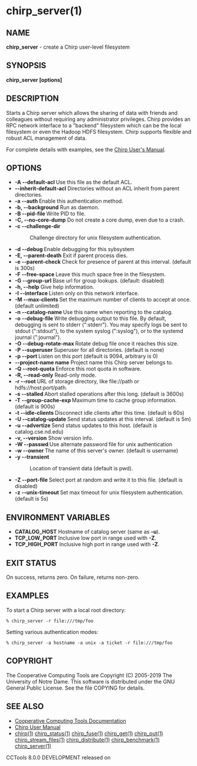 






















# chirp_server(1)

## NAME
**chirp_server** - create a Chirp user-level filesystem

## SYNOPSIS
****chirp_server [options]****

## DESCRIPTION


Starts a Chirp server which allows the sharing of data with friends and
colleagues without requiring any administrator privileges.  Chirp provides an
RPC network interface to a "backend" filesystem which can be the local
filesystem or even the Hadoop HDFS filesystem. Chirp supports flexible and
robust ACL management of data.


For complete details with examples, see the [Chirp User's Manual](http://ccl.cse.nd.edu/software/manuals/chirp.html).

## OPTIONS


- **-A --default-acl <file>** Use this file as the default ACL.
- **--inherit-default-acl**  Directories without an ACL inherit from parent directories.
- **-a --auth <method>** Enable this authentication method.
- **-b, --background** Run as daemon.
- **-B --pid-file <file>** Write PID to file.
- **-C, --no-core-dump** Do not create a core dump, even due to a crash.
- **-c --challenge-dir <dir>** Challenge directory for unix filesystem authentication.
- **-d --debug <flag>** Enable debugging for this sybsystem
- **-E, --parent-death** Exit if parent process dies.
- **-e --parent-check <time>** Check for presence of parent at this interval. (default is 300s)
- **-F --free-space <size>** Leave this much space free in the filesystem.
- **-G --group-url <url>** Base url for group lookups. (default: disabled)
- **-h, --help** Give help information.
- **-I --interface <addr>** Listen only on this network interface.
- **-M --max-clients <count>** Set the maximum number of clients to accept at once. (default unlimited)
- **-n --catalog-name <name>** Use this name when reporting to the catalog.
- **-o --debug-file <file>** Write debugging output to this file. By default, debugging is sent to stderr (":stderr"). You may specify logs be sent to stdout (":stdout"), to the system syslog (":syslog"), or to the systemd journal (":journal").
- **-O --debug-rotate-max <bytes>** Rotate debug file once it reaches this size.
- **-P --superuser <user>** Superuser for all directories. (default is none)
- **-p --port <port>** Listen on this port (default is 9094, arbitrary is 0)
- **--project-name name** Project name this Chirp server belongs to.
- **-Q --root-quota <size>** Enforce this root quota in software.
- **-R, --read-only** Read-only mode.
- **-r --root <url>** URL of storage directory, like file://path or hdfs://host:port/path.
- **-s --stalled <time>** Abort stalled operations after this long. (default is 3600s)
- **-T --group-cache-exp <time>** Maximum time to cache group information. (default is 900s)
- **-t --idle-clients <time>** Disconnect idle clients after this time. (default is 60s)
- **-U --catalog-update <time>** Send status updates at this interval. (default is 5m)
- **-u --advertize <host>** Send status updates to this host. (default is catalog.cse.nd.edu)
- **-v, --version** Show version info.
- **-W --passwd <file>** Use alternate password file for unix authentication
- **-w --owner <name>** The name of this server's owner.  (default is username)
- **-y --transient <dir>** Location of transient data (default is pwd).
- **-Z --port-file <file>** Select port at random and write it to this file.  (default is disabled)
- **-z --unix-timeout <time>** Set max timeout for unix filesystem authentication. (default is 5s)


## ENVIRONMENT VARIABLES


- ****CATALOG_HOST**** Hostname of catalog server (same as **-u**).
- ****TCP_LOW_PORT**** Inclusive low port in range used with **-Z**.
- ****TCP_HIGH_PORT**** Inclusive high port in range used with **-Z**.


## EXIT STATUS
On success, returns zero.  On failure, returns non-zero.

## EXAMPLES

To start a Chirp server with a local root directory:

```
% chirp_server -r file:///tmp/foo
```

Setting various authentication modes:

```
% chirp_server -a hostname -a unix -a ticket -r file:///tmp/foo
```

## COPYRIGHT
The Cooperative Computing Tools are Copyright (C) 2005-2019 The University of Notre Dame.  This software is distributed under the GNU General Public License.  See the file COPYING for details.

## SEE ALSO

- [Cooperative Computing Tools Documentation]("../index.html")
- [Chirp User Manual]("../chirp.html")
- [chirp(1)](chirp.md)  [chirp_status(1)](chirp_status.md)  [chirp_fuse(1)](chirp_fuse.md)  [chirp_get(1)](chirp_get.md)  [chirp_put(1)](chirp_put.md)  [chirp_stream_files(1)](chirp_stream_files.md)  [chirp_distribute(1)](chirp_distribute.md)  [chirp_benchmark(1)](chirp_benchmark.md)  [chirp_server(1)](chirp_server.md)


CCTools 8.0.0 DEVELOPMENT released on 
